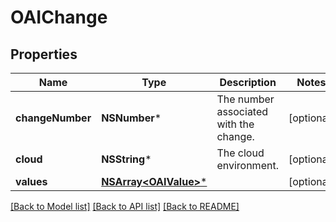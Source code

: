 # OAIChange

## Properties
Name | Type | Description | Notes
------------ | ------------- | ------------- | -------------
**changeNumber** | **NSNumber*** | The number associated with the change. | [optional] 
**cloud** | **NSString*** | The cloud environment. | [optional] 
**values** | [**NSArray&lt;OAIValue&gt;***](OAIValue.md) |  | [optional] 

[[Back to Model list]](../README.md#documentation-for-models) [[Back to API list]](../README.md#documentation-for-api-endpoints) [[Back to README]](../README.md)


